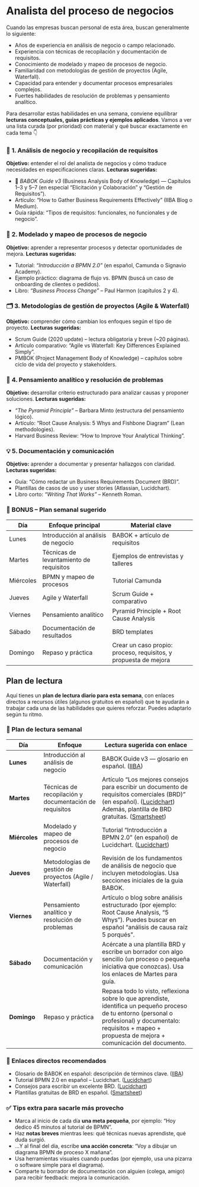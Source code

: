 # Analista del proceso de negocios

Cuando las empresas buscan personal de esta área, buscan generalmente lo siguiente:

- Años de experiencia en análisis de negocio o campo relacionado.
- Experiencia con técnicas de recopilación y documentación de requisitos.
- Conocimiento de modelado y mapeo de procesos de negocio.
- Familiaridad con metodologías de gestión de proyectos (Agile, Waterfall).
- Capacidad para entender y documentar procesos empresariales complejos.
- Fuertes habilidades de resolución de problemas y pensamiento analítico.

Para desarrollar estas habilidades en una semana, conviene equilibrar **lecturas conceptuales, guías prácticas y ejemplos aplicados**.
Vamos a ver una lista curada (por prioridad) con material y qué buscar exactamente en cada tema 👇

### 📘 **1. Análisis de negocio y recopilación de requisitos**

**Objetivo:** entender el rol del analista de negocios y cómo traduce necesidades en especificaciones claras.
**Lecturas sugeridas:**

* 📖 *BABOK Guide v3* (Business Analysis Body of Knowledge) — Capítulos 1–3 y 5–7 (en especial “Elicitación y Colaboración” y “Gestión de Requisitos”).
* Artículo: “How to Gather Business Requirements Effectively” (IIBA Blog o Medium).
* Guía rápida: “Tipos de requisitos: funcionales, no funcionales y de negocio”.



### 🧭 **2. Modelado y mapeo de procesos de negocio**

**Objetivo:** aprender a representar procesos y detectar oportunidades de mejora.
**Lecturas sugeridas:**

* Tutorial: *“Introducción a BPMN 2.0”* (en español, Camunda o Signavio Academy).
* Ejemplo práctico: diagrama de flujo vs. BPMN (buscá un caso de onboarding de clientes o pedidos).
* Libro: *“Business Process Change”* – Paul Harmon (capítulos 2 y 4).



### 🗂 **3. Metodologías de gestión de proyectos (Agile & Waterfall)**

**Objetivo:** comprender cómo cambian los enfoques según el tipo de proyecto.
**Lecturas sugeridas:**

* Scrum Guide (2020 update) – lectura obligatoria y breve (~20 páginas).
* Artículo comparativo: “Agile vs Waterfall: Key Differences Explained Simply”.
* PMBOK (Project Management Body of Knowledge) – capítulos sobre ciclo de vida del proyecto y stakeholders.



### 🧠 **4. Pensamiento analítico y resolución de problemas**

**Objetivo:** desarrollar criterio estructurado para analizar causas y proponer soluciones.
**Lecturas sugeridas:**

* *“The Pyramid Principle”* – Barbara Minto (estructura del pensamiento lógico).
* Artículo: “Root Cause Analysis: 5 Whys and Fishbone Diagram” (Lean methodologies).
* Harvard Business Review: “How to Improve Your Analytical Thinking”.



### 💡 **5. Documentación y comunicación**

**Objetivo:** aprender a documentar y presentar hallazgos con claridad.
**Lecturas sugeridas:**

* Guía: “Cómo redactar un Business Requirements Document (BRD)”.
* Plantillas de casos de uso y user stories (Atlassian, Lucidchart).
* Libro corto: *“Writing That Works”* – Kenneth Roman.



### 🔁 **BONUS – Plan semanal sugerido**

| Día       | Enfoque principal                       | Material clave                                                   |
| --------- | --------------------------------------- | ---------------------------------------------------------------- |
| Lunes     | Introducción al análisis de negocio     | BABOK + artículo de requisitos                                   |
| Martes    | Técnicas de levantamiento de requisitos | Ejemplos de entrevistas y talleres                               |
| Miércoles | BPMN y mapeo de procesos                | Tutorial Camunda                                                 |
| Jueves    | Agile y Waterfall                       | Scrum Guide + comparativo                                        |
| Viernes   | Pensamiento analítico                   | Pyramid Principle + Root Cause Analysis                          |
| Sábado    | Documentación de resultados             | BRD templates                                                    |
| Domingo   | Repaso y práctica                       | Crear un caso propio: proceso, requisitos, y propuesta de mejora |


## Plan de lectura

Aquí tienes un **plan de lectura diario para esta semana**, con enlaces directos a recursos útiles (algunos gratuitos en español) que te ayudarán a trabajar cada una de las habilidades que quieres reforzar. Puedes adaptarlo según tu ritmo.



### 📅 Plan de lectura semanal

| Día           | Enfoque                                                  | Lectura sugerida con enlace                                                                                                                                                                                          |
| ------------- | -------------------------------------------------------- | -------------------------------------------------------------------------------------------------------------------------------------------------------------------------------------------------------------------- |
| **Lunes**     | Introducción al análisis de negocio                      | BABOK Guide v3 — glosario en español. ([IIBA][1])                                                                                                                                                                    |
| **Martes**    | Técnicas de recopilación y documentación de requisitos   | Artículo “Los mejores consejos para escribir un documento de requisitos comerciales (BRD)” (en español). ([Lucidchart][2]) Además, plantilla de BRD gratuitas. ([Smartsheet][3])                                     |
| **Miércoles** | Modelado y mapeo de procesos de negocio                  | Tutorial “Introducción a BPMN 2.0” (en español) de Lucidchart. ([Lucidchart][4])                                                                                                                                     |
| **Jueves**    | Metodologías de gestión de proyectos (Agile / Waterfall) | Revisión de los fundamentos de análisis de negocio que incluyen metodologías. Usa secciones iniciales de la guia BABOK.                                                                                              |
| **Viernes**   | Pensamiento analítico y resolución de problemas          | Artículo o blog sobre análisis estructurado (por ejemplo: Root Cause Analysis, “5 Whys”). Puedes buscar en español “análisis de causa raíz 5 porqués”.                                                               |
| **Sábado**    | Documentación y comunicación                             | Acércate a una plantilla BRD y escribe un borrador con algo sencillo (un proceso o pequeña iniciativa que conozcas). Usa los enlaces de Martes para guía.                                                            |
| **Domingo**   | Repaso y práctica                                        | Repasa todo lo visto, reflexiona sobre lo que aprendiste, identifica un pequeño proceso de tu entorno (personal o profesional) y documentalo: requisitos + mapeo + propuesta de mejora + comunicación del documento. |



### 🔗 Enlaces directos recomendados

* Glosario de BABOK en español: descripción de términos clave. ([IIBA][1])
* Tutorial BPMN 2.0 en español – Lucidchart. ([Lucidchart][4])
* Consejos para escribir un excelente BRD. ([Lucidchart][2])
* Plantillas gratuitas de BRD en español. ([Smartsheet][3])



### ✅ Tips extra para sacarle más provecho

* Marca al inicio de cada día **una meta pequeña**, por ejemplo: “Hoy dedico 45 minutos al tutorial de BPMN”.
* Haz **notas breves** mientras lees: qué técnicas nuevas aprendiste, qué duda surgió.
* …Y al final del día, escribe **una acción concreta**: “Voy a dibujar un diagrama BPMN de proceso X mañana”.
* Usa herramientas visuales cuando puedas (por ejemplo, usa una pizarra o software simple para el diagrama).
* Comparte tu borrador de documentación con alguien (colega, amigo) para recibir feedback: mejora la comunicación.


[1]: https://www.iiba.org/globalassets/standards-and-resources/glossary/files/babok-guide-v3-glossary-spanish.pdf?utm_source=chatgpt.com "[PDF] Spanish Translation of BABOK® Guide v3 Glossary - IIBA"
[2]: https://www.lucidchart.com/blog/es/consejos-para-un-documento-de-requisitos-comerciales-perfecto?utm_source=chatgpt.com "Los mejores consejos para escribir un documento de ..."
[3]: https://es.smartsheet.com/content/business-requirement-document-templates?utm_source=chatgpt.com "Descargar plantillas gratuitas de BRD"
[4]: https://www.lucidchart.com/pages/es/bpmn-bpmn-20-tutorial?utm_source=chatgpt.com "Tutorial de BPMN y BPMN 2.0 - Lucidchart"


